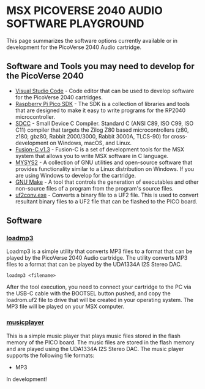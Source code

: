 # MSX PICOVERSE 2040 AUDIO SOFTWARE PLAYGROUND

This page summarizes the software options currently available or in development for the PicoVerse 2040 Audio cartridge. 

## Software and Tools you may need to develop for the PicoVerse 2040

* [Visual Studio Code]( https://code.visualstudio.com/) - Code editor that can be used to develop software for the PicoVerse 2040 cartridges.
* [Raspberry Pi Pico SDK](https://github.com/raspberrypi/pico-sdk) - The SDK is a collection of libraries and tools that are designed to make it easy to write programs for the RP2040 microcontroller.  
* [SDCC](http://sdcc.sourceforge.net/) - Small Device C Compiler. Standard C (ANSI C89, ISO C99, ISO C11) compiler that targets the Zilog Z80 based microcontrollers (z80, z180, gbz80, Rabbit 2000/3000, Rabbit 3000A, TLCS-90) for cross-development on Windows, macOS, and Linux. 
* [Fusion-C v1.3](https://github.com/ericb59/FUSION-C-1.3) - Fusion-C is a set of development tools for the MSX system that allows you to write MSX software in C language.
* [MYSYS2](https://www.msys2.org/) - A collection of GNU utilities and open-source software that provides functionality similar to a Linux distribution on Windows. If you are using Windows to develop for the cartridge.
* [GNU Make](https://www.gnu.org/software/make/) - A tool that controls the generation of executables and other non-source files of a program from the program's source files.
* [uf2conv.exe](https://github.com/microsoft/uf2/) - Converts a binary file to a UF2 file. This is used to convert resultant binary files to a UF2 file that can be flashed to the PICO board. 

## Software

### [loadmp3](loadmp3/)

Loadmp3 is a simple utility that converts MP3 files to a format that can be played by the PicoVerse 2040 Audio cartridge. The utility converts MP3 files to a format that can be played by the UDA1334A I2S Stereo DAC. 

```
loadmp3 <filename>
```
After the tool execution, you need to connect your cartridge to the PC via the USB-C cable with the BOOTSEL button pushed, and copy the loadrom.uf2 file to drive that will be created in your operating system. The MP3 file will be played on your MSX computer. 

### [musicplayer](musicplayer/)

This is a simple music player that plays music files stored in the flash memory of the PICO board. The music files are stored in the flash memory and are played using the UDA1334A I2S Stereo DAC. The music player supports the following file formats:

* MP3

In development!